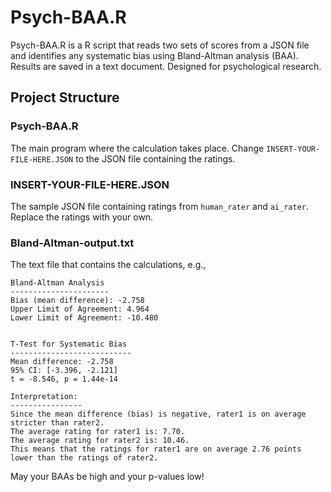 # Psych-BAA.R
Psych-BAA.R is a R script that reads two sets of scores from a JSON file and identifies any systematic bias using Bland-Altman analysis (BAA). Results are saved in a text document. Designed for psychological research.

## Project Structure
### Psych-BAA.R
The main program where the calculation takes place. Change ```INSERT-YOUR-FILE-HERE.JSON``` to the JSON file containing the ratings.
### INSERT-YOUR-FILE-HERE.JSON
The sample JSON file containing ratings from ```human_rater``` and ```ai_rater```. Replace the ratings with your own.
### Bland-Altman-output.txt
The text file that contains the calculations, e.g.,
```
Bland-Altman Analysis
----------------------
Bias (mean difference): -2.758
Upper Limit of Agreement: 4.964
Lower Limit of Agreement: -10.480


T-Test for Systematic Bias
---------------------------
Mean difference: -2.758
95% CI: [-3.396, -2.121]
t = -8.546, p = 1.44e-14

Interpretation:
----------------
Since the mean difference (bias) is negative, rater1 is on average stricter than rater2.
The average rating for rater1 is: 7.70.
The average rating for rater2 is: 10.46.
This means that the ratings for rater1 are on average 2.76 points lower than the ratings of rater2.
```

May your BAAs be high and your p-values low! 



